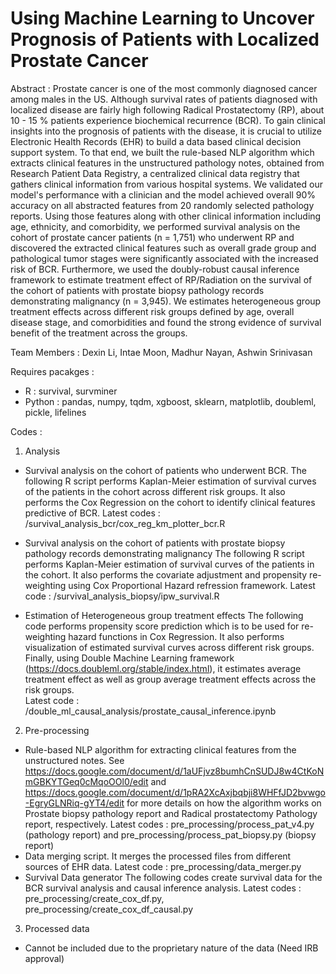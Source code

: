 # Using Machine Learning to Uncover Prognosis of Patients with Localized Prostate Cancer

Abstract : 
Prostate cancer is one of the most commonly diagnosed cancer among males in the US. Although survival rates of patients diagnosed with localized disease are fairly high following Radical Prostatectomy (RP), about 10 - 15 \% patients experience biochemical recurrence (BCR). To gain clinical insights into the prognosis of patients with the disease, it is crucial to utilize Electronic Health Records (EHR) to build a data based clinical decision support system. To that end, we built the rule-based NLP algorithm which extracts clinical features in the unstructured pathology notes, obtained from Research Patient Data Registry, a centralized clinical data registry that gathers clinical information from various hospital systems. We validated our model's performance with a clinician and the model achieved overall 90\% accuracy on all abstracted features from 20 randomly selected pathology reports. Using those features along with other clinical information including age, ethnicity, and comorbidity, we performed survival analysis on the cohort of prostate cancer patients (n = 1,751) who underwent RP and discovered the extracted clinical features such as overall grade group and pathological tumor stages were significantly associated with the increased risk of BCR. Furthermore, we used the doubly-robust causal inference framework to estimate treatment effect of RP/Radiation on the survival of the cohort of patients with prostate biopsy pathology records demonstrating malignancy (n = 3,945). We estimates heterogeneous group treatment effects across different risk groups defined by age, overall disease stage, and comorbidities and found the strong evidence of survival benefit of the treatment across the groups. 

Team Members :
Dexin Li, Intae Moon, Madhur Nayan, Ashwin Srinivasan

Requires pacakges :
- R : survival, survminer
- Python : pandas, numpy, tqdm, xgboost, sklearn, matplotlib, doubleml, pickle, lifelines


Codes :
1. Analysis
- Survival analysis on the cohort of patients who underwent BCR.
The following R script performs Kaplan-Meier estimation of survival curves of the patients in the cohort across different risk groups. It also performs the Cox Regression on the cohort to identify clinical features predictive of BCR.
Latest codes : /survival_analysis_bcr/cox_reg_km_plotter_bcr.R

- Survival analysis on the cohort of patients with prostate biopsy pathology records demonstrating malignancy 
The following R script performs Kaplan-Meier estimation of survival curves of the patients in the cohort. It also performs the covariate adjustment and propensity re-weighting using Cox Proportional Hazard refression framework. 
Latest code : /survival_analysis_biopsy/ipw_survival.R
- Estimation of Heterogeneous group treatment effects
The following code performs propensity score prediction which is to be used for re-weighting hazard functions in Cox Regression. It also performs visualization of estimated survival curves across different risk groups. Finally, using Double Machine Learning framework (https://docs.doubleml.org/stable/index.html), it estimates average treatment effect as well as group average treatment effects across the risk groups.  
Latest code : /double_ml_causal_analysis/prostate_causal_inference.ipynb

2. Pre-processing
- Rule-based NLP algorithm for extracting clinical features from the unstructured notes. See https://docs.google.com/document/d/1aUFjvz8bumhCnSUDJ8w4CtKoNmGBKYTGeq0cMqoOOl0/edit and https://docs.google.com/document/d/1pRA2XcAxjbqbji8WHFfJD2bvwgo-EgryGLNRiq-gYT4/edit for more details on how the algorithm works on Prostate biopsy pathology report and Radical prostatectomy Pathology report, respectively.
  Latest codes : pre_processing/process_pat_v4.py (pathology report) and pre_processing/process_pat_biopsy.py (biopsy report)
- Data merging script. It merges the processed files from different sources of EHR data. 
  Latest code : pre_processing/data_merger.py
- Survival Data generator
  The following codes create survival data for the BCR survival analysis and causal inference analysis. Latest codes : pre_processing/create_cox_df.py, pre_processing/create_cox_df_causal.py 
  


3. Processed data
- Cannot be included due to the proprietary nature of the data (Need IRB approval)
